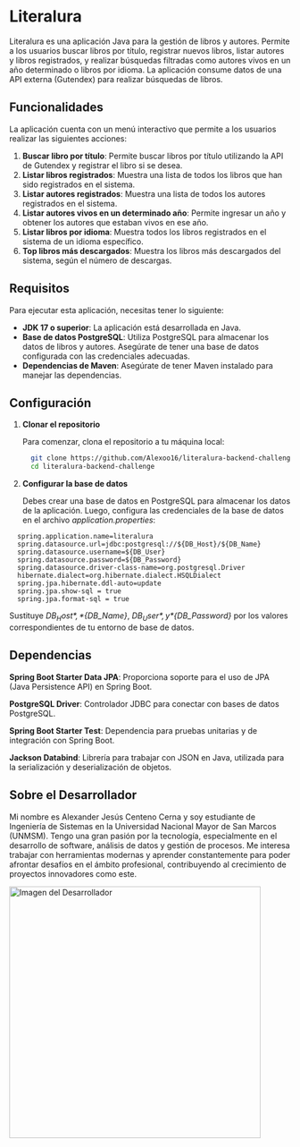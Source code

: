 # Literalura

Literalura es una aplicación Java para la gestión de libros y autores. Permite a los usuarios buscar libros por título, registrar nuevos libros, listar autores y libros registrados, y realizar búsquedas filtradas como autores vivos en un año determinado o libros por idioma. La aplicación consume datos de una API externa (Gutendex) para realizar búsquedas de libros.

## Funcionalidades

La aplicación cuenta con un menú interactivo que permite a los usuarios realizar las siguientes acciones:

1. **Buscar libro por título**: Permite buscar libros por título utilizando la API de Gutendex y registrar el libro si se desea.
2. **Listar libros registrados**: Muestra una lista de todos los libros que han sido registrados en el sistema.
3. **Listar autores registrados**: Muestra una lista de todos los autores registrados en el sistema.
4. **Listar autores vivos en un determinado año**: Permite ingresar un año y obtener los autores que estaban vivos en ese año.
5. **Listar libros por idioma**: Muestra todos los libros registrados en el sistema de un idioma específico.
6. **Top libros más descargados**: Muestra los libros más descargados del sistema, según el número de descargas.

## Requisitos

Para ejecutar esta aplicación, necesitas tener lo siguiente:

- **JDK 17 o superior**: La aplicación está desarrollada en Java.
- **Base de datos PostgreSQL**: Utiliza PostgreSQL para almacenar los datos de libros y autores. Asegúrate de tener una base de datos configurada con las credenciales adecuadas.
- **Dependencias de Maven**: Asegúrate de tener Maven instalado para manejar las dependencias.

## Configuración

1. **Clonar el repositorio**

   Para comenzar, clona el repositorio a tu máquina local:

   ```bash
     git clone https://github.com/Alexoo16/literalura-backend-challenge.git
     cd literalura-backend-challenge
   ```
2. **Configurar la base de datos**

   Debes crear una base de datos en PostgreSQL para almacenar los datos de la aplicación. Luego, configura las credenciales de la base de datos en el archivo *application.properties*:

  ```properties
    spring.application.name=literalura
    spring.datasource.url=jdbc:postgresql://${DB_Host}/${DB_Name}
    spring.datasource.username=${DB_User}
    spring.datasource.password=${DB_Password}
    spring.datasource.driver-class-name=org.postgresql.Driver
    hibernate.dialect=org.hibernate.dialect.HSQLDialect
    spring.jpa.hibernate.ddl-auto=update
    spring.jpa.show-sql = true
    spring.jpa.format-sql = true
   ```
  Sustituye *${DB_Host}*, *${DB_Name}*, *${DB_User}*, y *${DB_Password}* por los valores correspondientes de tu entorno de base de datos.
## Dependencias
  **Spring Boot Starter Data JPA**: Proporciona soporte para el uso de JPA (Java Persistence API) en Spring Boot.
  
  **PostgreSQL Driver**: Controlador JDBC para conectar con bases de datos PostgreSQL.
  
  **Spring Boot Starter Test**: Dependencia para pruebas unitarias y de integración con Spring Boot.
  
  **Jackson Databind**: Librería para trabajar con JSON en Java, utilizada para la serialización y deserialización de objetos.
  
## Sobre el Desarrollador
Mi nombre es Alexander Jesús Centeno Cerna y soy estudiante de Ingeniería de Sistemas en la Universidad Nacional Mayor de San Marcos (UNMSM). Tengo una gran pasión por la tecnología, especialmente en el desarrollo de software, análisis de datos y gestión de procesos. Me interesa trabajar con herramientas modernas y aprender constantemente para poder afrontar desafíos en el ámbito profesional, contribuyendo al crecimiento de proyectos innovadores como este.

<img src="https://github.com/user-attachments/assets/05880886-01b3-49ec-bad3-5553be56523d" alt="Imagen del Desarrollador" style="width: 450px; height: auto;">
  
